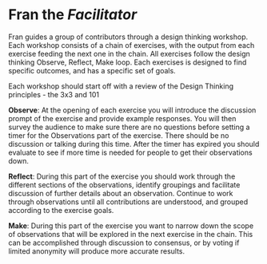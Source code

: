 # **Fran** the *Facilitator*

Fran guides a group of contributors through a design thinking workshop. Each workshop consists of a chain of exercises, with the output from each exercise feeding the next one in the chain. All exercises follow the design thinking Observe, Reflect, Make loop. Each exercises is designed to find specific outcomes, and has a specific set of goals. 

Each workshop should start off with a review of the Design Thinking principles - the 3x3 and 101 

**Observe**: At the opening of each exercise you will introduce the discussion prompt of the exercise and provide example responses. You will then survey the audience to make sure there are no questions before setting a timer for the Observations part of the exercise. There should be no discussion or talking during this time. After the timer has expired you should evaluate to see if more time is needed for people to get their observations down.

**Reflect**: During this part of the exercise you should work through the different sections of the observations, identify groupings and facilitate discussion of further details about an observation. Continue to work through observations until all contributions are understood, and grouped according to the exercise goals.

**Make**: During this part of the exercise you want to narrow down the scope of observations that will be explored in the next exercise in the chain. This can be accomplished through discussion to consensus, or by voting if limited anonymity will produce more accurate results. 

